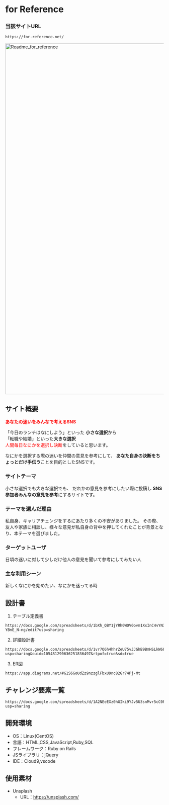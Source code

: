# for Reference 　

### 当該サイトURL
```
https://for-reference.net/
```

<img width="1116" alt="Readme_for_reference" src="https://user-images.githubusercontent.com/79035389/145416765-74e0f68e-f51f-4bae-8254-f1b0e60e8457.png">

## サイト概要
<span style="color: red; ">**あなたの迷いをみんなで考えるSNS**</span>

「今日のランチはなにしよう」といった
**小さな選択**から<br/>
「転職や結婚」といった**大きな選択**<br>
<span style="color: red; ">人間毎日なにかを選択し決断</span>をしていると思います。

なにかを選択する際の迷いを仲間の意見を参考にして、
 **あなた自身の決断をちょっとだけ手伝う**ことを目的としたSNSです。

### サイトテーマ
小さな選択でも大きな選択でも、
だれかの意見を参考にしたい際に投稿し
**SNS参加者みんなの意見を参考**にするサイトです。

### テーマを選んだ理由
私自身、キャリアチェンジをするにあたり多くの不安がありました。
その際、友人や家族に相談し、様々な意見が私自身の背中を押してくれたことが背景となり、本テーマを選びました。
### ターゲットユーザ
日頃の迷いに対して少しだけ他人の意見を聞いて参考にしてみたい人

### 主な利用シーン
新しくなにかを始めたい、なにかを迷ってる時
## 設計書
1. テーブル定義書
```
https://docs.google.com/spreadsheets/d/1bXh_QBY1jYRh0WOV0ovm1XxInC4vYN3sM-YBnE_N-ng/edit?usp=sharing
```

2. 詳細設計書
```
https://docs.google.com/spreadsheets/d/1vr7O6h4hhrZeU75vJJGhB9BmHSLkW686/edit?usp=sharing&ouid=105481290636251836497&rtpof=true&sd=true
```
3. ER図
```
https://app.diagrams.net/#G1S6GoUdZz9nzzglFbxU9nc82Gr74Pj-Mt
```

## チャレンジ要素一覧
```
https://docs.google.com/spreadsheets/d/1A2NEeEXz0hGIki9YJv5U3snMvr5cC0PiSdOyLwPzX0g/edit?usp=sharing
```
## 開発環境
- OS：Linux(CentOS)
- 言語：HTML,CSS,JavaScript,Ruby,SQL
- フレームワーク：Ruby on Rails
- JSライブラリ：jQuery
- IDE：Cloud9,vscode

## 使用素材
* Unsplash
  * URL：https://unsplash.com/

